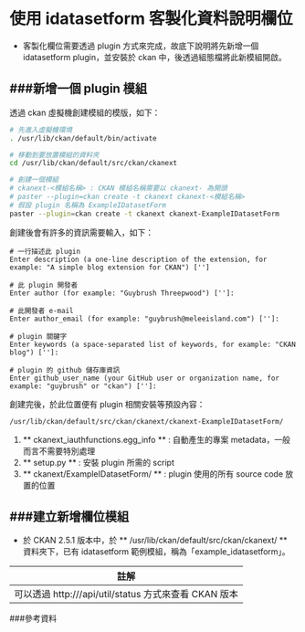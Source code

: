 # 使用 idatasetform 客製化資料說明欄位

<script type="text/javascript" src="../js/general.js"></script>

* 客製化欄位需要透過 plugin 方式來完成，故底下說明將先新增一個 idatasetform plugin，並安裝於 ckan 中，後透過組態檔將此新模組開啟。

###新增一個 plugin 模組
---

透過 ckan 虛擬機創建模組的模版，如下：

```Bash
# 先進入虛擬機環境
. /usr/lib/ckan/default/bin/activate

# 移動到要放置模組的資料夾
cd /usr/lib/ckan/default/src/ckan/ckanext

# 創建一個模組
# ckanext-<模組名稱> : CKAN 模組名稱需要以 ckanext- 為開頭
# paster --plugin=ckan create -t ckanext ckanext-<模組名稱>
# 假設 plugin 名稱為 ExampleIDatasetForm
paster --plugin=ckan create -t ckanext ckanext-ExampleIDatasetForm
```

創建後會有許多的資訊需要輸入，如下：

```text
# 一行描述此 plugin
Enter description (a one-line description of the extension, for example: "A simple blog extension for CKAN") ['']

# 此 plugin 開發者
Enter author (for example: "Guybrush Threepwood") ['']:

# 此開發者 e-mail
Enter author_email (for example: "guybrush@meleeisland.com") ['']:

# plugin 關鍵字
Enter keywords (a space-separated list of keywords, for example: "CKAN blog") ['']: 

# plugin 的 github 儲存庫資訊
Enter github_user_name (your GitHub user or organization name, for example: "guybrush" or "ckan") ['']:
```

創建完後，於此位置便有 plugin 相關安裝等預設內容：

```text
/usr/lib/ckan/default/src/ckan/ckanext/ckanext-ExampleIDatasetForm/
```

  1. ** ckanext_iauthfunctions.egg_info ** : 自動產生的專案 metadata，一般而言不需要特別處理
  2. ** setup.py ** : 安裝 plugin 所需的 script
  3. ** ckanext/ExampleIDatasetForm/ ** : plugin 使用的所有 source code 放置的位置

###建立新增欄位模組
---

* 於 CKAN 2.5.1 版本中，於 ** /usr/lib/ckan/default/src/ckan/ckanext/ ** 資料夾下，已有 idatasetform 範例模組，稱為「example_idatasetform」。

| 註解 |
| -- |
| 可以透過 http://<URL>/api/util/status 方式來查看 CKAN 版本 |



###參考資料
